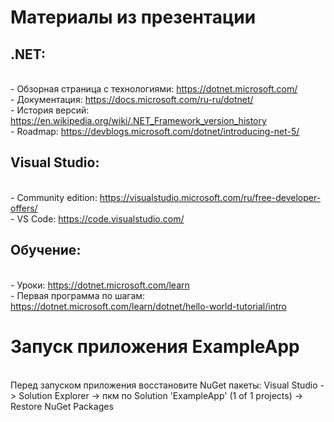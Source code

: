 # Материалы из презентации
## .NET: 
<br/>- Обзорная страница с технологиями: https://dotnet.microsoft.com/
<br/>- Документация: https://docs.microsoft.com/ru-ru/dotnet/
<br/>- История версий: https://en.wikipedia.org/wiki/.NET_Framework_version_history
<br/>- Roadmap: https://devblogs.microsoft.com/dotnet/introducing-net-5/
## Visual Studio:
<br/>- Community edition: https://visualstudio.microsoft.com/ru/free-developer-offers/
<br/>- VS Code: https://code.visualstudio.com/
## Обучение:
<br/>- Уроки: https://dotnet.microsoft.com/learn
<br/>- Первая программа по шагам: https://dotnet.microsoft.com/learn/dotnet/hello-world-tutorial/intro

# Запуск приложения ExampleApp
<br/>Перед запуском приложения восстановите NuGet пакеты: Visual Studio -> Solution Explorer -> пкм по Solution 'ExampleApp' (1 of 1 projects) -> Restore NuGet Packages
